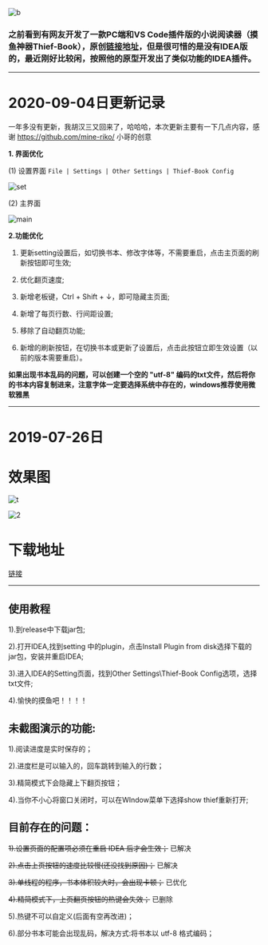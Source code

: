 ![b](https://s2.ax1x.com/2019/12/25/lFCd41.jpg "b")

### 之前看到有网友开发了一款PC端和VS Code插件版的小说阅读器（摸鱼神器Thief-Book），原创[链接地址](https://github.com/cteams/Thief-Book "链接地址")，但是很可惜的是没有IDEA版的，最近刚好比较闲，按照他的原型开发出了类似功能的IDEA插件。

------------
# 2020-09-04日更新记录
一年多没有更新，我胡汉三又回来了，哈哈哈，本次更新主要有一下几点内容，感谢 https://github.com/mine-riko/ 小哥的创意

**1. 界面优化**

(1) 设置界面 `File | Settings | Other Settings | Thief-Book Config`

![set](https://github.com/yisier/thief-book-idea/blob/master/img/setting.png?raw=true "set")

(2) 主界面

![main](https://raw.githubusercontent.com/yisier/thief-book-idea/master/img/main.png "main")

**2.功能优化**

1) 更新setting设置后，如切换书本、修改字体等，不需要重启，点击主页面的刷新按钮即可生效;

2) 优化翻页速度;

3) 新增老板键，Ctrl + Shift + ↓，即可隐藏主页面;

4) 新增了每页行数、行间距设置;

5) 移除了自动翻页功能;

6) 新增的刷新按钮，在切换书本或更新了设置后，点击此按钮立即生效设置（以前的版本需要重启）。


**如果出现书本乱码的问题，可以创建一个空的 "utf-8" 编码的txt文件，然后将你的书本内容复制进来，注意字体一定要选择系统中存在的，windows推荐使用微软雅黑**


------------
# 2019-07-26日

# 效果图
![t](https://s2.ax1x.com/2019/12/25/lFC6De.gif "t")

![2](https://s2.ax1x.com/2019/12/25/lFChCt.jpg "2")

# 下载地址
[链接](https://github.com/yisier/thief-book-idea/releases/download/V0.1.1/thief-book-idea.jar "链接")


------------

## 使用教程
1).到release中下载jar包;

2).打开IDEA,找到setting 中的plugin，点击Install Plugin from disk选择下载的jar包，安装并重启IDEA;

3).进入IDEA的Setting页面，找到Other Settings\Thief-Book Config选项，选择txt文件;

4).愉快的摸鱼吧！！！！


## 未截图演示的功能:
1).阅读进度是实时保存的；

2).进度栏是可以输入的，回车跳转到输入的行数；

3).精简模式下会隐藏上下翻页按钮；

4).当你不小心将窗口关闭时，可以在WIndow菜单下选择show thief重新打开;


## 目前存在的问题：
~~1).设置页面的配置项必须在重启 IDEA 后才会生效；~~ 已解决

~~2).点击上页按钮的速度比较慢(还没找到原因)；~~ 已解决

~~3).单线程的程序，书本体积较大时，会出现卡顿；~~ 已优化

~~4).精简模式下，上页翻页按钮的热键会失效；~~ 已删除

5).热键不可以自定义(后面有空再改进)；

6).部分书本可能会出现乱码，解决方式:将书本以 utf-8 格式编码；

